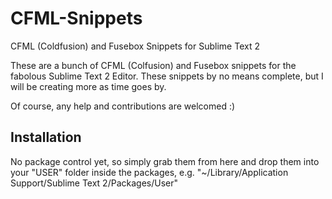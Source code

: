 CFML-Snippets
=============

CFML (Coldfusion) and Fusebox Snippets for Sublime Text 2

These are a bunch of CFML (Colfusion) and Fusebox snippets for the fabolous Sublime Text 2 Editor. These snippets by no means complete, but I will be creating more as time goes by.

Of course, any help and contributions are welcomed :)

Installation
------------

No package control yet, so simply grab them from here and drop them into your "USER" folder inside the packages, e.g. "~/Library/Application Support/Sublime Text 2/Packages/User"
